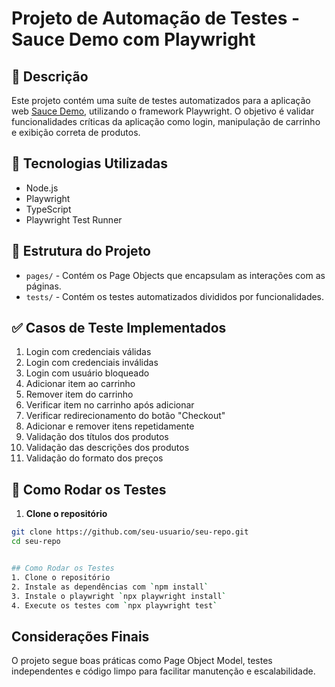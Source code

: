 # Projeto de Automação de Testes - Sauce Demo com Playwright

## 📝 Descrição
Este projeto contém uma suíte de testes automatizados para a aplicação web [Sauce Demo](https://www.saucedemo.com), utilizando o framework Playwright. O objetivo é validar funcionalidades críticas da aplicação como login, manipulação de carrinho e exibição correta de produtos.

## 🧰 Tecnologias Utilizadas
- Node.js
- Playwright
- TypeScript
- Playwright Test Runner

## 📁 Estrutura do Projeto
- `pages/` - Contém os Page Objects que encapsulam as interações com as páginas.
- `tests/` - Contém os testes automatizados divididos por funcionalidades.

## ✅ Casos de Teste Implementados
1. Login com credenciais válidas  
2. Login com credenciais inválidas  
3. Login com usuário bloqueado  
4. Adicionar item ao carrinho  
5. Remover item do carrinho  
6. Verificar item no carrinho após adicionar  
7. Verificar redirecionamento do botão "Checkout"  
8. Adicionar e remover itens repetidamente  
9. Validação dos títulos dos produtos  
10. Validação das descrições dos produtos  
11. Validação do formato dos preços  

## 🚀 Como Rodar os Testes

1. **Clone o repositório**
```bash
git clone https://github.com/seu-usuario/seu-repo.git
cd seu-repo


## Como Rodar os Testes
1. Clone o repositório
2. Instale as dependências com `npm install`
3. Instale o playwright `npx playwright install`
4. Execute os testes com `npx playwright test`
```
## Considerações Finais
O projeto segue boas práticas como Page Object Model, testes independentes e código limpo para facilitar manutenção e escalabilidade.
